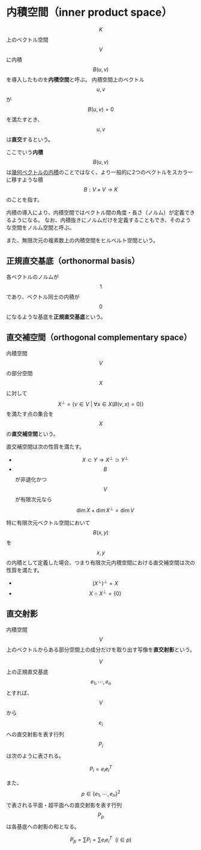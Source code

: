 # 内積空間（inner product space）

$$K$$ 上のベクトル空間 $$V$$ に内積 $$B(u,v)$$ を導入したものを**内積空間**と呼ぶ。
内積空間上のベクトル $$u,v$$ が $$B(u,v)=0$$ を満たすとき、$$u,v$$ は**直交**するという。

ここでいう**内積** $$B(u,v)$$ は[幾何ベクトルの内積](../vector_calculus/scalar_vector_product.md#内積（inner-product--scalar-product）)のことではなく、より一般的に2つのベクトルをスカラーに移すような積 $$B : V \times V \rightarrow K$$ のことを指す。

内積の導入により、内積空間ではベクトル間の角度・長さ（ノルム）が定義できるようになる。
なお、内積抜きにノルムだけを定義することもでき、そのような空間をノルム空間と呼ぶ。

また、無限次元の複素数上の内積空間をヒルベルト空間という。

## 正規直交基底（orthonormal basis）

各ベクトルのノルムが $$1$$ であり、ベクトル同士の内積が $$0$$ になるような基底を**正規直交基底**という。

## 直交補空間（orthogonal complementary space）

内積空間 $$V$$ の部分空間 $$X$$ に対して $$X^\perp = \{ v \in V \ | \ \forall x \in X( B(v,x)=0)\}$$ を満たす点の集合を $$X$$ の**直交補空間**という。

直交補空間は次の性質を満たす。

* $$X \subset Y \rightarrow X^\perp \supset Y^\perp$$
* $$B$$ が非退化かつ $$V$$ が有限次元なら $$\dim X + \dim X^\perp = \dim V$$

特に有限次元ベクトル空間において $$B(x,y)$$ を $$x,y$$ の内積として定義した場合、つまり有限次元内積空間における直交補空間は次の性質を満たす。

* $$(X^\perp)^\perp = X$$
* $$X \cap X^\perp = \{0\}$$

## 直交射影

内積空間 $$V$$ 上のベクトルからある部分空間上の成分だけを取り出す写像を**直交射影**という。

$$V$$ 上の正規直交基底 $$e_1, \cdots, e_n$$ とすれば、$$V$$ から $$e_i$$ への直交射影を表す行列 $$P_i$$ は次のように表される。

$$
P_i = e_i e_i^T
$$

また、$$p \in \{e_1,\cdots,e_n\}^2$$ で表される平面・超平面への直交射影を表す行列 $$P_p$$ は各基底への射影の和となる。

$$
P_p = \sum P_i = \sum e_ie_i^T \ \ (i \in p)
$$
